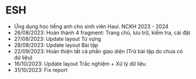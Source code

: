 # ESH
- Ứng dụng học tiếng anh cho sinh viên Haui. NCKH 2023 - 2024
- 26/08/2023: Hoàn thành 4 fragment: Trang chủ, lưu trữ, kiểm tra, cài đặt
- 27/08/2023: Update layout Từ vựng
- 28/08/2023: Update layout Bài tập
- 22/09/2023: Hoàn thiện tất cả phần giao diện (Trừ bài tập do chưa có dữ liệu)
- 16/10/2023: Update layout Trắc nghiệm + Xử lý dữ liệu
- 31/10/2023: Fix report
